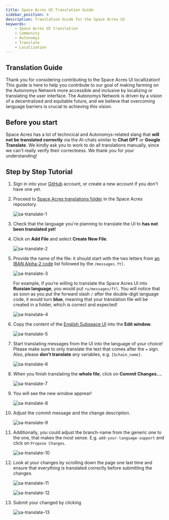 ```yaml
---
title: Space Acres UI Translation Guide
sidebar_position: 4
description: Translation Guide for the Space Acres UI
keywords:
    - Space Acres UI translation
    - Community
    - Autonomys
    - Translate
    - Localization
---
```



## Translation Guide

Thank you for considering contributing to the Space Acres UI locallization! This guide is here to help you contribute to our goal of making farming on the Autonomys Network more accessible and inclusive by localizing or translating the user interface. The Autonomys Network is driven by a vision of a decentralized and equitable future, and we believe that overcoming language barriers is crucial to achieving this vision.

## Before you start

Space Acres has a lot of techncical and Autonomys-related slang that **will not be translated correctly** via the AI-chats similar to **Chat GPT** or **Google Translate**. We kindly ask you to work to do all translations manually, since we can't really verify their correctness. We thank you for your understanding! 

## Step by Step Tutorial

1. Sign in into your [GitHub](https://github.com/) account, or create a new account if you don't have one yet. 
2. Proceed to [Space Acres translations folder](https://github.com/autonomys/space-acres/tree/main/res/translations) in the Space Acres reposotory.

    ![sa-translate-1](/img/doc-imgs/space-acres-translate/sa-translate-1.png)

3. Check that the language you're planning to translate the UI to **has not been translated yet**! 
4. Click on **Add File** and select **Create New File**.
    
    ![sa-translate-2](/img/doc-imgs/space-acres-translate/sa-translate-2.png)

    
5. Provide the name of the file: it should start with the two letters from [an IBAN Alpha-2 code](https://www.iban.com/country-codes) list followed by the `/messages.ftl`. 

    ![sa-translate-3](/img/doc-imgs/space-acres-translate/sa-translate-3.png)

    For example, if you're willing to translate the Space Acres UI into **Russian language**, you would put `ru/messages/ftl`. You will notice that as soon as you put the forward slash `/` after the double-digit language code, it would turn **blue**, meaning that your translation file will be created in a folder, which is correct and expected!

    ![sa-translate-4](/img/doc-imgs/space-acres-translate/sa-translate-4.png)

6. Copy the content of the [English Subspace UI](https://github.com/autonomys/space-acres/blob/main/res/translations/en/messages.ftl) into the **Edit window**.

    ![sa-translate-5](/img/doc-imgs/space-acres-translate/sa-translate-5.png)

7. Start translating messages from the UI into the language of your choice! Please make sure to only translate the text that comes after the `=` sign. Also, please **don't translate** any variables, e.g. `{$chain_name}`.

    ![sa-translate-6](/img/doc-imgs/space-acres-translate/sa-translate-6.png)

8. When you finish translating the **whole file**, click on **Commit Changes...**.
    
    ![sa-translate-7](/img/doc-imgs/space-acres-translate/sa-translate-7.png)

9. You will see the new window apprear!
    
    ![sa-translate-8](/img/doc-imgs/space-acres-translate/sa-translate-8.png)

10. Adjust the commit message and the change description.

    ![sa-translate-9](/img/doc-imgs/space-acres-translate/sa-translate-9.png)

11. Additionally, you could adjust the branch-name from the generic one to the one, that makes the most sense. E.g. `add-your-language-support` and click on `Propose Changes`.

    ![sa-translate-10](/img/doc-imgs/space-acres-translate/sa-translate-10.png)

12. Look at your changes by scrolling down the page one last time and ensure that everything is translated correctly before submitting the changes.

    ![sa-translate-11](/img/doc-imgs/space-acres-translate/sa-translate-11.png)

    ![sa-translate-12](/img/doc-imgs/space-acres-translate/sa-translate-12.png)

13. Submit your changed by clicking 

    ![sa-translate-13](/img/doc-imgs/space-acres-translate/sa-translate-13.png)